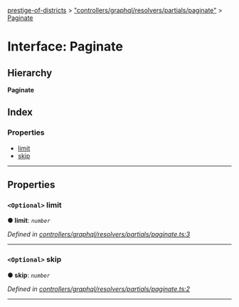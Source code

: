 [prestige-of-districts](../README.md) > ["controllers/graphql/resolvers/partials/paginate"](../modules/_controllers_graphql_resolvers_partials_paginate_.md) > [Paginate](../interfaces/_controllers_graphql_resolvers_partials_paginate_.paginate.md)

# Interface: Paginate

## Hierarchy

**Paginate**

## Index

### Properties

* [limit](_controllers_graphql_resolvers_partials_paginate_.paginate.md#limit)
* [skip](_controllers_graphql_resolvers_partials_paginate_.paginate.md#skip)

---

## Properties

<a id="limit"></a>

### `<Optional>` limit

**● limit**: *`number`*

*Defined in [controllers/graphql/resolvers/partials/paginate.ts:3](https://github.com/YarosJ/prestige-of-districts/blob/a1ae45e/controllers/graphql/resolvers/partials/paginate.ts#L3)*

___
<a id="skip"></a>

### `<Optional>` skip

**● skip**: *`number`*

*Defined in [controllers/graphql/resolvers/partials/paginate.ts:2](https://github.com/YarosJ/prestige-of-districts/blob/a1ae45e/controllers/graphql/resolvers/partials/paginate.ts#L2)*

___


